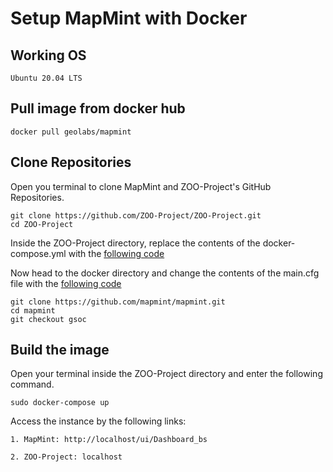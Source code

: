 # Setup MapMint with Docker

## Working OS
```
Ubuntu 20.04 LTS
```

## Pull image from docker hub
```
docker pull geolabs/mapmint
```

## Clone Repositories
Open you terminal to clone MapMint and ZOO-Project's GitHub Repositories.
```
git clone https://github.com/ZOO-Project/ZOO-Project.git
cd ZOO-Project
```
Inside the ZOO-Project directory, replace the contents of the docker-compose.yml with the [following code](https://gist.github.com/aryanxk02/1368534336640d163e8ead241c31125e)

Now head to the docker directory and change the contents of the main.cfg file with the [following code](https://gist.github.com/aryanxk02/8290457778fdcd003210fd2273e97209)

```
git clone https://github.com/mapmint/mapmint.git
cd mapmint
git checkout gsoc
```

## Build the image

Open your terminal inside the ZOO-Project directory and enter the following command.

```
sudo docker-compose up
```

Access the instance by the following links:

```
1. MapMint: http://localhost/ui/Dashboard_bs

2. ZOO-Project: localhost
```
